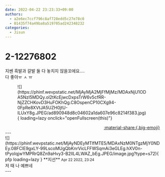 ```yaml
---
date: 2022-04-22 23:23:33+09:00
authors:
  - a2e6ec7ccf796c8af728edd5c27e78c0
  - 01435f74a49ba8a519705ad242348232
categories:
  - Jisun
---
```


# 2-12276802

<div class="post-container" markdown="1">
<div class="content-container md-sidebar__scrollwrap" markdown="1">

지쎈 흑발과 갈발 둘 다 놓치지 않을꼬에요....<br>다 좋아ㅠ ㅅ ㅠ
<figure markdown="1">
![](https://phinf.wevpstatic.net/MjAyMjA2MjFfMjMz/MDAxNjU1ODA5NzI5MDQy.ol2tKcEjwcDxpsTrW6v5cfRR-NjZZCHKovD3HuFOKhQg.C8OspenCP10CXg94-0FpRe8XVtJA5UZH0jtU-lLUxY8g.JPEG/ad890948d8c04602a1da607e96c8214f383.jpg){ loading=lazy onclick="openFullscreen(this)"}
</figure>


</div>
</div>

<div style="text-align: right;" markdown="1">
<a href="https://weverse.io/fromis9/fanpost/2-12276802" style="text-align: right;">:material-share:{.big-emoji}</a>
</div>
---

<div class="comments-container md-sidebar__scrollwrap" markdown="1">
<div class="comment" markdown="1">
<div class='id-container' markdown="1">
![](https://phinf.wevpstatic.net/MjAyNDEyMTlfMTE5/MDAxNzM0NTgzMjY0NDEy.08FClE9gxLY-99LscoMUgQbKnrVicLFFWSqmAi3eGLEg.hXV0n-tPyoIqjwYMPRrQ8Zn9aHvy3-B2llL4LWAZ_bEg.JPEG/image.jpg?type=s72){ pfp loading=lazy }
**<span class="artist">지선</span>** <small>Apr 22 2022, 23:24</small><br>
</div>
<div class='comment-body' markdown="1">
저 때 나 예쁘네
</div>
</div>
</div>
---
